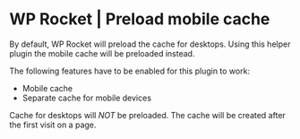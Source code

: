 # WP Rocket | Preload mobile cache

By default, WP Rocket will preload the cache for desktops. Using this helper plugin the mobile cache will be preloaded instead.

The following features have to be enabled for this plugin to work:
* Mobile cache
* Separate cache for mobile devices

Cache for desktops will _NOT_ be preloaded. The cache will be created after the first visit on a page.
